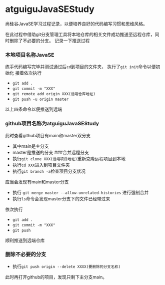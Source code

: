 # atguiguJavaSEStudy
尚硅谷JavaSE学习过程记录，以便培养良好的代码编写习惯和思维风格。

在此过程中借助git分支管理工具将本地仓库的相关文件成功推送至远程仓库，同时删除了不必要的分支。
记录一下推送过程
### 本地项目名称JavaSE
练手代码编写完毕并测试通过后`cd`到项目的文件夹，
执行了`git init`命令以便初始化
接着依次执行
- `git add .`
- `git commit -m "XXX"`
- `git remote add origin XXX(远端仓库地址)`
- `git push -u origin master`<br>

以上四条命令以便推送到远端
  
### github项目名称为atguiguJavaSEStudy
此时查看github项目有main和master双分支
- 其中main是主分支
- master是推送的分支
###合并远程分支
- 执行`git clone XXX(远端项目地址)`重新克隆远程项目到本地
- 执行`cd XXX`进入到项目文件夹
- 执行`git branch -a`检查项目分支状况

应当会发现有main和master分支

- 执行 `git merge master --allow-unrelated-histories` 进行强制合并
- 执行`ls`命令会发现master分支下的文件已经带过来

依次执行
- `git add .`
- `git commit -m "XXX"`
- `git push`

顺利推送到远端仓库

### 删除不必要的分支
- 执行`git push origin --delete XXXX(要删除的分支名称)`

此时再打开github的项目，发现只剩下主分支main。
